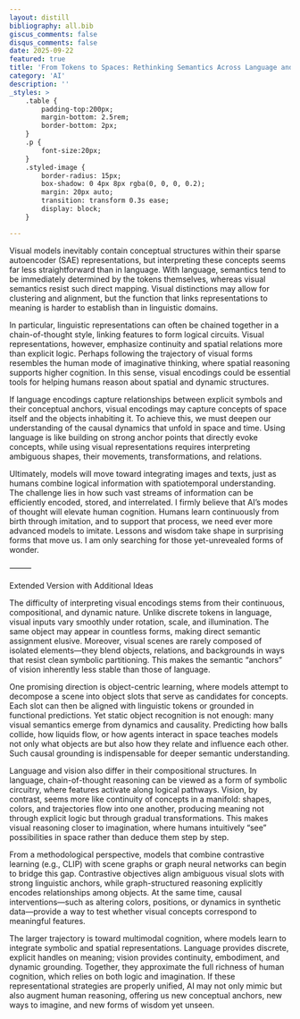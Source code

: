 ```yaml
---
layout: distill
bibliography: all.bib
giscus_comments: false
disqus_comments: false
date: 2025-09-22
featured: true
title: 'From Tokens to Spaces: Rethinking Semantics Across Language and Vision'
category: 'AI'
description: ''
_styles: >
    .table {
        padding-top:200px;
        margin-bottom: 2.5rem;
        border-bottom: 2px;
    }
    .p {
        font-size:20px;
    }
    .styled-image {
        border-radius: 15px;
        box-shadow: 0 4px 8px rgba(0, 0, 0, 0.2);
        margin: 20px auto;
        transition: transform 0.3s ease;
        display: block;
    }

---
```


Visual models inevitably contain conceptual structures within their sparse autoencoder (SAE) representations, but interpreting these concepts seems far less straightforward than in language. With language, semantics tend to be immediately determined by the tokens themselves, whereas visual semantics resist such direct mapping. Visual distinctions may allow for clustering and alignment, but the function that links representations to meaning is harder to establish than in linguistic domains.

In particular, linguistic representations can often be chained together in a chain-of-thought style, linking features to form logical circuits. Visual representations, however, emphasize continuity and spatial relations more than explicit logic. Perhaps following the trajectory of visual forms resembles the human mode of imaginative thinking, where spatial reasoning supports higher cognition. In this sense, visual encodings could be essential tools for helping humans reason about spatial and dynamic structures.

If language encodings capture relationships between explicit symbols and their conceptual anchors, visual encodings may capture concepts of space itself and the objects inhabiting it. To achieve this, we must deepen our understanding of the causal dynamics that unfold in space and time. Using language is like building on strong anchor points that directly evoke concepts, while using visual representations requires interpreting ambiguous shapes, their movements, transformations, and relations.

Ultimately, models will move toward integrating images and texts, just as humans combine logical information with spatiotemporal understanding. The challenge lies in how such vast streams of information can be efficiently encoded, stored, and interrelated. I firmly believe that AI’s modes of thought will elevate human cognition. Humans learn continuously from birth through imitation, and to support that process, we need ever more advanced models to imitate. Lessons and wisdom take shape in surprising forms that move us. I am only searching for those yet-unrevealed forms of wonder.

⸻

Extended Version with Additional Ideas

The difficulty of interpreting visual encodings stems from their continuous, compositional, and dynamic nature. Unlike discrete tokens in language, visual inputs vary smoothly under rotation, scale, and illumination. The same object may appear in countless forms, making direct semantic assignment elusive. Moreover, visual scenes are rarely composed of isolated elements—they blend objects, relations, and backgrounds in ways that resist clean symbolic partitioning. This makes the semantic “anchors” of vision inherently less stable than those of language.

One promising direction is object-centric learning, where models attempt to decompose a scene into object slots that serve as candidates for concepts. Each slot can then be aligned with linguistic tokens or grounded in functional predictions. Yet static object recognition is not enough: many visual semantics emerge from dynamics and causality. Predicting how balls collide, how liquids flow, or how agents interact in space teaches models not only what objects are but also how they relate and influence each other. Such causal grounding is indispensable for deeper semantic understanding.

Language and vision also differ in their compositional structures. In language, chain-of-thought reasoning can be viewed as a form of symbolic circuitry, where features activate along logical pathways. Vision, by contrast, seems more like continuity of concepts in a manifold: shapes, colors, and trajectories flow into one another, producing meaning not through explicit logic but through gradual transformations. This makes visual reasoning closer to imagination, where humans intuitively “see” possibilities in space rather than deduce them step by step.

From a methodological perspective, models that combine contrastive learning (e.g., CLIP) with scene graphs or graph neural networks can begin to bridge this gap. Contrastive objectives align ambiguous visual slots with strong linguistic anchors, while graph-structured reasoning explicitly encodes relationships among objects. At the same time, causal interventions—such as altering colors, positions, or dynamics in synthetic data—provide a way to test whether visual concepts correspond to meaningful features.

The larger trajectory is toward multimodal cognition, where models learn to integrate symbolic and spatial representations. Language provides discrete, explicit handles on meaning; vision provides continuity, embodiment, and dynamic grounding. Together, they approximate the full richness of human cognition, which relies on both logic and imagination. If these representational strategies are properly unified, AI may not only mimic but also augment human reasoning, offering us new conceptual anchors, new ways to imagine, and new forms of wisdom yet unseen.